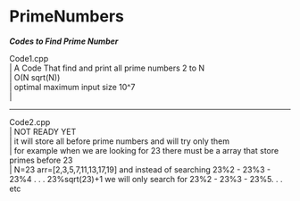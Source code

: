 # PrimeNumbers
***Codes to Find Prime Number***


Code1.cpp   
| A Code That find and print all prime numbers 2 to N  
          | O(N sqrt(N))  
          | optimal maximum input size 10^7  
          |   
* * * * * * * * * * * * * * *              
          
           
Code2.cpp   
| NOT READY YET  
          | it will store all before prime numbers and will try only them  
          | for example when we are looking for 23 there must be a array that store primes before 23    
          | N=23 arr=[2,3,5,7,11,13,17,19] and instead of searching 23%2 - 23%3 - 23%4 . . . 23%sqrt(23)+1 we will only search for 23%2 - 23%3 - 23%5. . . etc  
